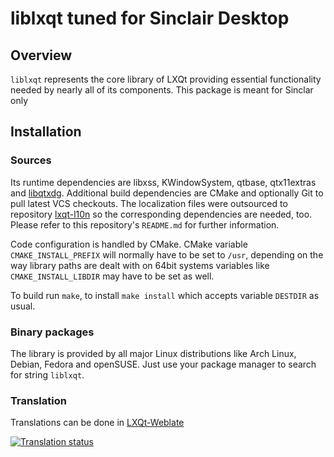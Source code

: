 # liblxqt tuned for Sinclair Desktop

## Overview

`liblxqt` represents the core library of LXQt providing essential functionality
needed by nearly all of its components. This package is meant for Sinclar only

## Installation

### Sources

Its runtime dependencies are libxss, KWindowSystem, qtbase, qtx11extras and
[libqtxdg](https://github.com/lxqt/libqtxdg).
Additional build dependencies are CMake and optionally Git to pull latest VCS
checkouts. The localization files were outsourced to repository
[lxqt-l10n](https://github.com/lxqt/lxqt-l10n) so the corresponding dependencies
are needed, too. Please refer to this repository's `README.md` for further
information.

Code configuration is handled by CMake. CMake variable `CMAKE_INSTALL_PREFIX`
will normally have to be set to `/usr`, depending on the way library paths are
dealt with on 64bit systems variables like `CMAKE_INSTALL_LIBDIR` may have to be
set as well.

To build run `make`, to install `make install` which accepts variable `DESTDIR`
as usual.

### Binary packages

The library is provided by all major Linux distributions like Arch Linux, Debian,
Fedora and openSUSE. Just use your package manager to search for string `liblxqt`.


### Translation 

Translations can be done in [LXQt-Weblate](https://translate.lxqt-project.org/projects/lxqt-desktop/liblxqt/)

<a href="https://translate.lxqt-project.org/projects/lxqt-desktop/liblxqt/">
<img src="https://translate.lxqt-project.org/widgets/lxqt-desktop/-/liblxqt/multi-auto.svg" alt="Translation status"
</a>
